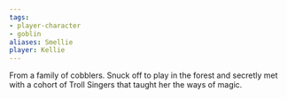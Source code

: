 ```yaml
---
tags:
- player-character
- goblin
aliases: Smellie
player: Kellie
---
```


From a family of cobblers. Snuck off to play in the forest and secretly met with a cohort of Troll Singers that taught her the ways of magic.